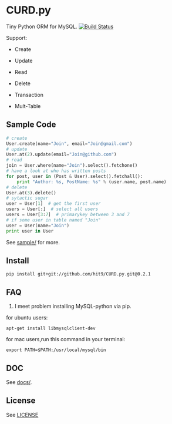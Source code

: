 CURD.py
=======

Tiny Python ORM for MySQL. 
[![Build Status](https://travis-ci.org/hit9/CURD.py.png?branch=dev)](https://travis-ci.org/hit9/CURD.py)

Support:

- Create

- Update

- Read

- Delete

- Transaction

- Mult-Table

Sample Code
-----------

```python
# create
User.create(name="Join", email="Join@gmail.com")
# update
User.at(2).update(email="Join@github.com")
# read
join = User.where(name="Join").select().fetchone()
# have a look at who has written posts
for post, user in (Post & User).select().fetchall():
    print "Author: %s, PostName: %s" % (user.name, post.name)
# delete
User.at(3).delete()
# sytactic sugar
user = User[1]  # get the first user
users = User[:]  # select all users
users = User[3:7]  # primarykey between 3 and 7
# if some user in table named "Join"
user = User(name="Join")
print user in User
```

See [sample/](https://github.com/hit9/CURD.py/tree/master/sample) for more.

Install
-------

    pip install git+git://github.com/hit9/CURD.py.git@0.2.1

FAQ
---

1. I meet problem installing MySQL-python via pip.

for ubuntu users:

    apt-get install libmysqlclient-dev

for mac users,run this command in your terminal:

    export PATH=$PATH:/usr/local/mysql/bin

DOC
---

See [docs/](https://github.com/hit9/CURD.py/tree/master/docs).

License
-------

See [LICENSE](https://github.com/hit9/CURD.py/blob/master/LICENSE)
